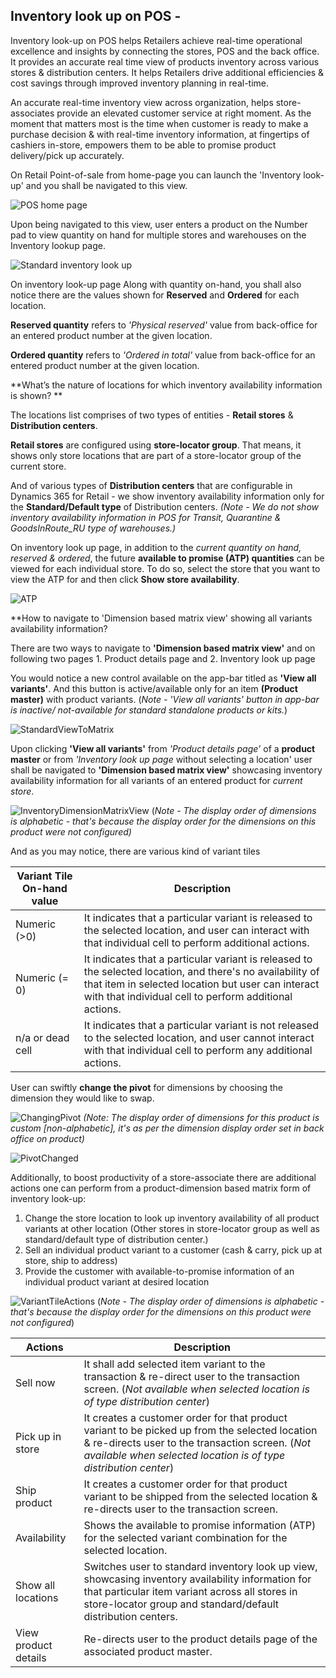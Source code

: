 
## Inventory look up on POS - 


Inventory look-up on POS helps Retailers achieve real-time operational excellence and insights by connecting the stores, POS and the back office. It provides an accurate real time view of products inventory across various stores & distribution centers. It helps Retailers drive additional efficiencies & cost savings through improved inventory planning in real-time. 

An accurate real-time inventory view across organization, helps store-associates provide an elevated customer service at right moment. As the moment that matters most is the time when customer is ready to make a purchase decision & with real-time inventory information, at fingertips of cashiers in-store, empowers them to be able to promise product delivery/pick up accurately. 

On Retail Point-of-sale from home-page you can launch the 'Inventory look-up' and you shall be navigated to this view.

![POS home page](media/POSHomepage.png)

Upon being navigated to this view, user enters a product on the Number pad to view quantity on hand for multiple stores and warehouses on the Inventory lookup page. 

![Standard inventory look up](media/InventoryLookUp.png)

On inventory look-up page Along with quantity on-hand, you shall also notice there are the values shown for **Reserved** and **Ordered** for each location. 

**Reserved quantity** refers to *'Physical reserved'* value from back-office for an entered product number at the given location.

**Ordered quantity** refers to *'Ordered in total'* value from back-office for an entered product number at the given location. 

**What’s the nature of locations for which inventory availability information is shown? **

The locations list comprises of two types of entities - **Retail stores** & **Distribution centers**. 

**Retail stores** are configured using **store-locator group**. That means, it shows only store locations that are part of a store-locator group of the current store. 

And of various types of **Distribution centers** that are configurable in Dynamics 365 for Retail - we show inventory availability information only for the **Standard/Default type** of Distribution centers. *(Note - We do not show inventory availability information in POS for Transit, Quarantine & GoodsInRoute_RU type of warehouses.)*

On inventory look up page, in addition to the *current quantity on hand, reserved & ordered*, the future **available to promise (ATP) quantities** can be viewed for each individual store. To do so, select the store that you want to view the ATP for and then click **Show store availability**.

![ATP](media/ATP.png)

**How to navigate to 'Dimension based matrix view' showing all variants availability information?

There are two ways to navigate to **'Dimension based matrix view'** and on following two pages 
	1. Product details page and
	2. Inventory look up page

You would notice a new control available on the app-bar titled as **'View all variants'**. And this button is active/available only for an item **(Product master)** with product variants. (*Note - 'View all variants' button in app-bar is inactive/ not-available for standard standalone products or kits.*)

![StandardViewToMatrix](media/StandardToMatrix.png)

Upon clicking **'View all variants'** from *'Product details page'* of a **product master** or from *'Inventory look up page* without selecting a location' user shall be navigated to **'Dimension based matrix view'** showcasing inventory availability information for all variants of an entered product for *current store*.

![InventoryDimensionMatrixView](media/Matrix.png)
(*Note - The display order of dimensions is alphabetic - that's because the display order for the dimensions on this product were not configured)*

And as you may notice, there are various kind of variant tiles 

| **Variant Tile On-hand value** | **Description**                                                                                                                                                                                                               |
|----------------------------|---------------------------------------------------------------------------------------------------------------------------------------------------------------------------------------------------------------------------|
| Numeric (>0)               | It indicates that a particular variant is released to the selected location, and user can interact with that individual cell to perform additional actions.                                                               |
| Numeric (= 0)              | It indicates that a particular variant is released to the selected location, and there's no availability of that item in selected location but user can interact with that individual cell to perform additional actions. |
| n/a or dead cell           | It indicates that a particular variant is not released to the selected location, and user cannot interact with that individual cell to perform any additional actions.                                                    |


User can swiftly **change the pivot** for dimensions by choosing the dimension they would like to swap.

![ChangingPivot](media/ChangePivot.png)
*(Note: The display order of dimensions for this product is custom [non-alphabetic], it's as per the dimension display order set in back office on product)*

![PivotChanged](media/PivotChanged.png)

Additionally, to boost productivity of a store-associate there are additional actions one can perform from a product-dimension based matrix form of inventory look-up:
 
1. Change the store location to look up inventory availability of all product variants at other location (Other stores in store-locator group as well as standard/default type of distribution center.) 
1. Sell an individual product variant to a customer (cash & carry, pick up at store, ship to address) 
1. Provide the customer with available-to-promise information of an individual product variant at desired location 

![VariantTileActions](media/VariantActions.png)
(*Note - The display order of dimensions is alphabetic - that's because the display order for the dimensions on this product were not configured*) 

| **Actions**              | **Description**                                                                                                                                                                                                          |
|----------------------|----------------------------------------------------------------------------------------------------------------------------------------------------------------------------------------------------------------------|
| Sell now             | It shall add selected item variant to the transaction & re-direct user to the transaction screen. (*Not available when selected location is of type distribution center*)                                             |
| Pick up in store     | It creates a customer order for that product variant to be picked up from the selected location & re-directs user to the transaction screen. (*Not available when selected location is of type distribution center*)     |
| Ship product         | It creates a customer order for that product variant to be shipped from the selected location & re-directs user to the transaction screen.                                                                              |
| Availability         | Shows the available to promise information (ATP) for the selected variant combination for the selected location.                                                                                                     |
| Show all locations      | Switches user to standard inventory look up view, showcasing inventory availability information for that particular item variant across all stores in store-locator group and standard/default distribution centers. |
| View product details | Re-directs user to the product details page of the associated product master.                                                                                                                                        |
